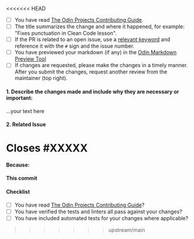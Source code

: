 <<<<<<< HEAD
<!--
Thank you for taking the time to contribute to The Odin Project. In order to get PRs closed in a reasonable amount of time, we request that you include a baseline of information about the changes you are proposing. Please complete each applicable checkbox and answer the following triage questions:
-->

 - [ ] You have read [The Odin Projects Contributing Guide](https://github.com/TheOdinProject/curriculum/blob/main/CONTRIBUTING.md).
 - [ ] The title summarizes the change and where it happened, for example: "Fixes punctuation in Clean Code lesson".
 - [ ] If the PR is related to an open issue, use a [relevant keyword](https://docs.github.com/en/github/writing-on-github/working-with-advanced-formatting/using-keywords-in-issues-and-pull-requests) and reference it with the `#` sign and the issue number.
 - [ ] You have previewed your markdown (if any) in the [Odin Markdown Preview Tool](https://www.theodinproject.com/lessons/preview)
 - [ ] If changes are requested, please make the changes in a timely manner. After you submit the changes, request another review from the maintainer (top right).

#### 1. Describe the changes made and include why they are necessary or important:

...your text here

#### 2. Related Issue

Closes #XXXXX
=======
#### Because:
<!--
If your pull request resolves an open issue, please provide a link to it. For example: Resolves: https://github.com/TheOdinProject/theodinproject/issues/1886
Otherwise, please briefly explain why these changes were made, what problem does it solve?.
-->

#### This commit
<!--
A bullet point list of one or more items outlining what was done in this pull request to solve the problem.
-->

#### Checklist
 - [ ] You have read [The Odin Projects Contributing Guide](https://github.com/TheOdinProject/theodinproject/wiki/Contributing-Guide)?
 - [ ] You have verified the tests and linters all pass against your changes?
 - [ ] You have included automated tests for your changes where applicable?
>>>>>>> upstream/main
